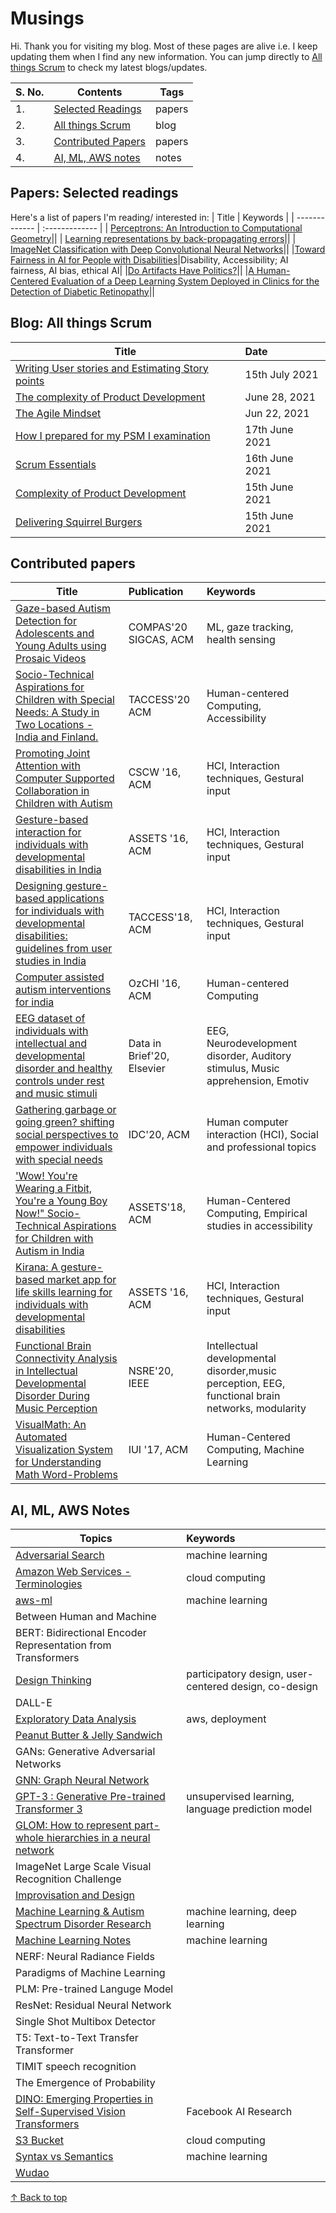# Musings 

Hi. Thank you for visiting my blog. Most of these pages are alive i.e. I keep updating them when I find any new information. You can jump directly to [All things Scrum](https://github.com/blessinvarkey/musings#blog-all-things-scrum) to check my latest blogs/updates. 


| S. No. | Contents | Tags |
| ------------- | ------------- |------------- |  
| 1. | [Selected Readings](https://github.com/blessinvarkey/musings#papers-selected-readings) | papers | 
| 2. | [All things Scrum](https://github.com/blessinvarkey/musings#blog-all-things-scrum)| blog|
| 3. | [Contributed Papers](https://github.com/blessinvarkey/musings#contributed-papers)| papers|
| 4. | [AI, ML, AWS notes](https://github.com/blessinvarkey/musings/blob/main/README.md#ai-ml-aws-notes)| notes|


## Papers: Selected readings
Here's a list of papers I'm reading/ interested in:
| Title        | Keywords |
| ------------- | :------------- | 
| [Perceptrons: An Introduction to Computational Geometry](https://mitpress.mit.edu/books/perceptrons)||
| [Learning representations by back-propagating errors](https://www.nature.com/articles/323533a0)||
| [ImageNet Classification with Deep Convolutional Neural Networks](https://papers.nips.cc/paper/2012/file/c399862d3b9d6b76c8436e924a68c45b-Paper.pdf)||
|[Toward Fairness in AI for People with Disabilities](https://arxiv.org/abs/1907.02227)|Disability, Accessibility; AI fairness, AI bias, ethical AI|
|[Do Artifacts Have Politics?](https://nissenbaum.tech.cornell.edu/papers/Winner.pdf)||
|[A Human-Centered Evaluation of a Deep Learning System Deployed in Clinics for the Detection of Diabetic Retinopathy](https://dl.acm.org/doi/abs/10.1145/3313831.3376718)||


## Blog: All things Scrum
| Title        | Date |
| ------------- | :------------- | 
|[Writing User stories and Estimating Story points](https://github.com/blessinvarkey/musings/blob/main/posts/Scrum/15-07-2021-user-stories-and-story-points.md)|15th July 2021|
|[The complexity of Product Development](https://github.com/blessinvarkey/musings/blob/main/posts/Scrum/15-06-2021-complexity-of-product-development.md)|June 28, 2021|
|[The Agile Mindset](https://github.com/blessinvarkey/musings/blob/main/posts/Scrum/22-06-2021-the-agile-mindset.md)|Jun 22, 2021|
| [How I prepared for my PSM I examination](https://github.com/blessinvarkey/musings/blob/main/posts/Scrum/17-06-2021-psm-1-certification.md)| 17th June 2021|
| [Scrum Essentials](https://github.com/blessinvarkey/musings/blob/main/posts/Scrum/16-06-2021-scrum-essentials.md) | 16th June 2021 | 
| [Complexity of Product Development](https://github.com/blessinvarkey/musings/blob/main/posts/Scrum/15-06-2021-complexity-of-product-development.md) | 15th June 2021 | 
| [Delivering Squirrel Burgers](https://github.com/blessinvarkey/musings/blob/main/posts/Scrum/15-06-2021-scrum-1-squirrel-burgers.md) | 15th June 2021 | 


## Contributed papers
| Title        | Publication | Keywords |
| ------------- | :------------- | :------------- | 
|[Gaze-based Autism Detection for Adolescents and Young Adults using Prosaic Videos](https://arxiv.org/pdf/2005.12951.pdf)| COMPAS'20 SIGCAS, ACM |ML, gaze tracking, health sensing|
|[Socio-Technical Aspirations for Children with Special Needs: A Study in Two Locations - India and Finland.](https://dl.acm.org/doi/abs/10.1145/3396076)| TACCESS'20 ACM |Human-centered Computing, Accessibility |
|[Promoting Joint Attention with Computer Supported Collaboration in Children with Autism](https://dl.acm.org/doi/abs/10.1145/2818048.2819930)|CSCW '16, ACM|HCI, Interaction techniques, Gestural input|
|[Gesture-based interaction for individuals with developmental disabilities in India](https://dl.acm.org/doi/abs/10.1145/2982142.2982166)|ASSETS '16, ACM|HCI, Interaction techniques, Gestural input|
|[Designing gesture-based applications for individuals with developmental disabilities: guidelines from user studies in India](https://dl.acm.org/doi/abs/10.1145/3161710)|TACCESS'18, ACM|HCI, Interaction techniques, Gestural input|
|[Computer assisted autism interventions for india](https://dl.acm.org/doi/abs/10.1145/3010915.3011007)|OzCHI '16, ACM|Human-centered Computing|
|[EEG dataset of individuals with intellectual and developmental disorder and healthy controls under rest and music stimuli](https://www.sciencedirect.com/science/article/pii/S2352340920303826)|Data in Brief'20, Elsevier|EEG, Neurodevelopment disorder, Auditory stimulus, Music apprehension, Emotiv|
|[Gathering garbage or going green? shifting social perspectives to empower individuals with special needs](https://dl.acm.org/doi/abs/10.1145/3392063.3394394)| IDC'20, ACM|Human computer interaction (HCI), Social and professional topics|
|['Wow! You're Wearing a Fitbit, You're a Young Boy Now!" Socio-Technical Aspirations for Children with Autism in India](https://dl.acm.org/doi/abs/10.1145/3234695.3239329)|ASSETS'18, ACM|Human-Centered Computing, Empirical studies in accessibility|
|[Kirana: A gesture-based market app for life skills learning for individuals with developmental disabilities](https://dl.acm.org/doi/abs/10.1145/2982142.2982149)|ASSETS '16, ACM|HCI, Interaction techniques, Gestural input|
|[Functional Brain Connectivity Analysis in Intellectual Developmental Disorder During Music Perception](https://ieeexplore.ieee.org/abstract/document/9201163/)|  NSRE'20, IEEE|Intellectual developmental disorder,music perception, EEG, functional brain networks, modularity|
|[VisualMath: An Automated Visualization System for Understanding Math Word-Problems](https://dl.acm.org/doi/abs/10.1145/3030024.3040989)|IUI '17, ACM|Human-Centered Computing, Machine Learning|

## AI, ML, AWS Notes
| Topics        | Keywords |
| ------------- | :------------- | 
| [Adversarial Search](https://github.com/blessinvarkey/musings/blob/main/posts/notes-from-russell-norvig.md)| machine learning |
| [Amazon Web Services - Terminologies](https://github.com/blessinvarkey/musings/blob/main/posts/aws-vocabulary.md)|cloud computing|
| [aws-ml](posts/aws/aws.md) |machine learning|
| Between Human and Machine||
| BERT: Bidirectional Encoder Representation from Transformers ||
| [Design Thinking](https://github.com/blessinvarkey/blog/blob/main/posts/design-thinking.md)|participatory design, user-centered design, co-design |
| DALL-E | |
| [Exploratory Data Analysis](https://github.com/blessinvarkey/musings/blob/main/posts/Exploratory-Data-Analysis.md)| aws, deployment |
| [Peanut Butter & Jelly Sandwich](http://static.zerorobotics.mit.edu/docs/team-activities/ProgrammingPeanutButterAndJelly.pdf)| |
| GANs: Generative Adversarial Networks ||
| [GNN: Graph Neural Network](https://dataflowr.github.io/website/modules/graph1/) | |
| [GPT-3 : Generative Pre-trained Transformer 3](posts/GPT-3.md) | unsupervised learning, language prediction model |
| [GLOM: How to represent part-whole hierarchies in a neural network](https://arxiv.org/pdf/2102.12627.pdf)||
| ImageNet Large Scale Visual Recognition Challenge ||
| [Improvisation and Design](https://www.researchgate.net/publication/221516785_Improvisation_principles_and_techniques_for_design) ||
| [Machine Learning & Autism Spectrum Disorder Research](https://github.com/blessinvarkey/musings/blob/main/posts/ml-asd-dl.md)|machine learning, deep learning|
| [Machine Learning Notes](https://github.com/blessinvarkey/musings/blob/main/posts/ML-notes.md)| machine learning |
| NERF: Neural Radiance Fields | |
| Paradigms of Machine Learning |  |
| PLM: Pre-trained Languge Model | | 
| ResNet: Residual Neural Network | | 
| Single Shot Multibox Detector | |
| T5: Text-to-Text Transfer Transformer ||
| TIMIT speech recognition ||
| The Emergence of Probability ||
| [DINO: Emerging Properties in Self-Supervised Vision Transformers](https://ai.facebook.com/blog/dino-paws-computer-vision-with-self-supervised-transformers-and-10x-more-efficient-training) |Facebook AI Research|
| [S3 Bucket](https://github.com/blessinvarkey/musings/blob/main/posts/S3-simple-storage-service.md)| cloud computing|
| [Syntax vs Semantics](https://github.com/blessinvarkey/musings/blob/main/posts/Syntax-vs-Semantics.md)| machine learning |
| [Wudao](https://en.pingwest.com/a/8693)||


[↑ Back to top](https://github.com/blessinvarkey/musings#musings)
